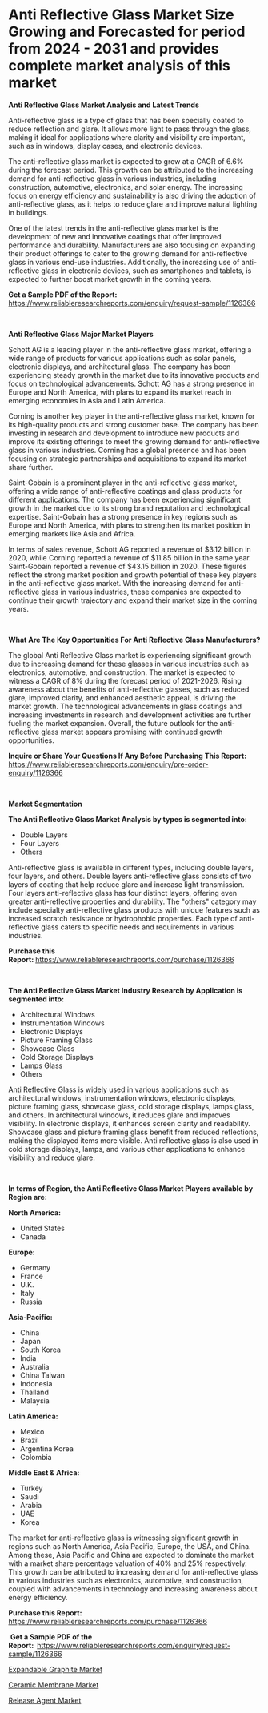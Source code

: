 <p><h1>Anti Reflective Glass Market Size Growing and Forecasted for period from 2024 - 2031 and provides complete market analysis of this market</h1></p><p><strong>Anti Reflective Glass Market Analysis and Latest Trends</strong></p>
<p><p>Anti-reflective glass is a type of glass that has been specially coated to reduce reflection and glare. It allows more light to pass through the glass, making it ideal for applications where clarity and visibility are important, such as in windows, display cases, and electronic devices.</p><p>The anti-reflective glass market is expected to grow at a CAGR of 6.6% during the forecast period. This growth can be attributed to the increasing demand for anti-reflective glass in various industries, including construction, automotive, electronics, and solar energy. The increasing focus on energy efficiency and sustainability is also driving the adoption of anti-reflective glass, as it helps to reduce glare and improve natural lighting in buildings.</p><p>One of the latest trends in the anti-reflective glass market is the development of new and innovative coatings that offer improved performance and durability. Manufacturers are also focusing on expanding their product offerings to cater to the growing demand for anti-reflective glass in various end-use industries. Additionally, the increasing use of anti-reflective glass in electronic devices, such as smartphones and tablets, is expected to further boost market growth in the coming years.</p></p>
<p><strong>Get a Sample PDF of the Report:&nbsp;</strong> <a href="https://www.reliableresearchreports.com/enquiry/request-sample/1126366">https://www.reliableresearchreports.com/enquiry/request-sample/1126366</a></p>
<p>&nbsp;</p>
<p><strong>Anti Reflective Glass Major Market Players</strong></p>
<p><p>Schott AG is a leading player in the anti-reflective glass market, offering a wide range of products for various applications such as solar panels, electronic displays, and architectural glass. The company has been experiencing steady growth in the market due to its innovative products and focus on technological advancements. Schott AG has a strong presence in Europe and North America, with plans to expand its market reach in emerging economies in Asia and Latin America.</p><p>Corning is another key player in the anti-reflective glass market, known for its high-quality products and strong customer base. The company has been investing in research and development to introduce new products and improve its existing offerings to meet the growing demand for anti-reflective glass in various industries. Corning has a global presence and has been focusing on strategic partnerships and acquisitions to expand its market share further.</p><p>Saint-Gobain is a prominent player in the anti-reflective glass market, offering a wide range of anti-reflective coatings and glass products for different applications. The company has been experiencing significant growth in the market due to its strong brand reputation and technological expertise. Saint-Gobain has a strong presence in key regions such as Europe and North America, with plans to strengthen its market position in emerging markets like Asia and Africa.</p><p>In terms of sales revenue, Schott AG reported a revenue of $3.12 billion in 2020, while Corning reported a revenue of $11.85 billion in the same year. Saint-Gobain reported a revenue of $43.15 billion in 2020. These figures reflect the strong market position and growth potential of these key players in the anti-reflective glass market. With the increasing demand for anti-reflective glass in various industries, these companies are expected to continue their growth trajectory and expand their market size in the coming years.</p></p>
<p>&nbsp;</p>
<p><strong>What Are The Key Opportunities For Anti Reflective Glass Manufacturers?</strong></p>
<p><p>The global Anti Reflective Glass market is experiencing significant growth due to increasing demand for these glasses in various industries such as electronics, automotive, and construction. The market is expected to witness a CAGR of 8% during the forecast period of 2021-2026. Rising awareness about the benefits of anti-reflective glasses, such as reduced glare, improved clarity, and enhanced aesthetic appeal, is driving the market growth. The technological advancements in glass coatings and increasing investments in research and development activities are further fueling the market expansion. Overall, the future outlook for the anti-reflective glass market appears promising with continued growth opportunities.</p></p>
<p><strong>Inquire or Share Your Questions If Any Before Purchasing This Report:</strong> <a href="https://www.reliableresearchreports.com/enquiry/pre-order-enquiry/1126366">https://www.reliableresearchreports.com/enquiry/pre-order-enquiry/1126366</a></p>
<p>&nbsp;</p>
<p><strong>Market Segmentation</strong></p>
<p><strong>The Anti Reflective Glass Market Analysis by types is segmented into:</strong></p>
<p><ul><li>Double Layers</li><li>Four Layers</li><li>Others</li></ul></p>
<p><p>Anti-reflective glass is available in different types, including double layers, four layers, and others. Double layers anti-reflective glass consists of two layers of coating that help reduce glare and increase light transmission. Four layers anti-reflective glass has four distinct layers, offering even greater anti-reflective properties and durability. The "others" category may include specialty anti-reflective glass products with unique features such as increased scratch resistance or hydrophobic properties. Each type of anti-reflective glass caters to specific needs and requirements in various industries.</p></p>
<p><strong>Purchase this Report:&nbsp;</strong><a href="https://www.reliableresearchreports.com/purchase/1126366">https://www.reliableresearchreports.com/purchase/1126366</a></p>
<p>&nbsp;</p>
<p><strong>The Anti Reflective Glass Market Industry Research by Application is segmented into:</strong></p>
<p><ul><li>Architectural Windows</li><li>Instrumentation Windows</li><li>Electronic Displays</li><li>Picture Framing Glass</li><li>Showcase Glass</li><li>Cold Storage Displays</li><li>Lamps Glass</li><li>Others</li></ul></p>
<p><p>Anti Reflective Glass is widely used in various applications such as architectural windows, instrumentation windows, electronic displays, picture framing glass, showcase glass, cold storage displays, lamps glass, and others. In architectural windows, it reduces glare and improves visibility. In electronic displays, it enhances screen clarity and readability. Showcase glass and picture framing glass benefit from reduced reflections, making the displayed items more visible. Anti reflective glass is also used in cold storage displays, lamps, and various other applications to enhance visibility and reduce glare.</p></p>
<p>&nbsp;</p>
<p><strong>In terms of Region, the Anti Reflective Glass Market Players available by Region are:</strong></p>
<p>
    <p> <strong> North America: </strong>
        <ul>
            <li>United States</li>
            <li>Canada</li>
        </ul>
        </p> 
    <p> <strong> Europe: </strong>
        <ul>
            <li>Germany</li>
            <li>France</li>
            <li>U.K.</li>
            <li>Italy</li>
            <li>Russia</li>
        </ul>
        </p> 
    <p> <strong> Asia-Pacific: </strong>
        <ul>
            <li>China</li>
            <li>Japan</li>
            <li>South Korea</li>
            <li>India</li>
            <li>Australia</li>
            <li>China Taiwan</li>
            <li>Indonesia</li>
            <li>Thailand</li>
            <li>Malaysia</li>
        </ul>
        </p> 
    <p> <strong> Latin America: </strong>
        <ul>
            <li>Mexico</li>
            <li>Brazil</li>
            <li>Argentina Korea</li>
            <li>Colombia</li>
        </ul>
        </p> 
    <p> <strong> Middle East & Africa: </strong>
        <ul>
            <li>Turkey</li>
            <li>Saudi</li>
            <li>Arabia</li>
            <li>UAE</li>
            <li>Korea</li>
        </ul>
    </p>
    </p>
<p><p>The market for anti-reflective glass is witnessing significant growth in regions such as North America, Asia Pacific, Europe, the USA, and China. Among these, Asia Pacific and China are expected to dominate the market with a market share percentage valuation of 40% and 25% respectively. This growth can be attributed to increasing demand for anti-reflective glass in various industries such as electronics, automotive, and construction, coupled with advancements in technology and increasing awareness about energy efficiency.</p></p>
<p><strong>Purchase this Report: </strong><a href="https://www.reliableresearchreports.com/purchase/1126366">https://www.reliableresearchreports.com/purchase/1126366</a></p>
<p>&nbsp;<strong>Get a Sample PDF of the Report:&nbsp;&nbsp;</strong><a href="https://www.reliableresearchreports.com/enquiry/request-sample/1126366">https://www.reliableresearchreports.com/enquiry/request-sample/1126366</a></p>
<p><strong></strong></p>
<p><p><a href="https://github.com/kathiaseamanalvaradovlprc2h/Market-Research-Report-List-1/blob/main/expandable-graphite-market.md">Expandable Graphite Market</a></p><p><a href="https://github.com/wusalecollins540tpqoz/Market-Research-Report-List-1/blob/main/ceramic-membrane-market.md">Ceramic Membrane Market</a></p><p><a href="https://github.com/pjcfca/Market-Research-Report-List-1/blob/main/release-agent-market.md">Release Agent Market</a></p></p>